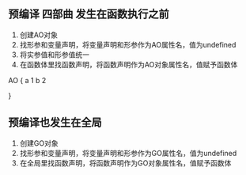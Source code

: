 ## 预编译 四部曲  发生在函数执行之前
1. 创建AO对象
2. 找形参和变量声明，将变量声明和形参作为AO属性名，值为undefined
3. 将实参值和形参值统一
4. 在函数体里找函数声明，将函数声明作为AO对象属性名，值赋予函数体

AO {
  a 1
  b 2
    
}


## 预编译也发生在全局
1. 创建GO对象
2. 找形参和变量声明，将变量声明和形参作为GO属性名，值为undefined
3. 在全局里找函数声明，将函数声明作为GO对象属性名，值赋予函数体